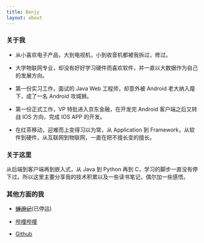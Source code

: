 ```yaml
---
title: Benjy
layout: about
---
```


### 关于我
* 从小喜欢电子产品，大到电视机，小到收音机都被我拆过，修过。

* 大学物联网专业，却没有好好学习硬件而喜欢软件，并一直以大数据作为自己的发展方向。

* 第一份实习工作，面试的 Java Web 工程师，却意外被 Android 老大纳入麾下，成了一名 Android 攻城狮。

* 第一份正式工作，VP 特批进入京东金融，在开发完 Android 客户端之后又转战 IOS 方向，完成 IOS APP 的开发。

* 在红茶移动，迎难而上变得习以为常，从 Application 到 Framework，从软件到硬件，从互联网到物联网，一直在把不擅长变的擅长。

### 关于这里
从后端到客户端再到嵌入式，从 Java 到 Python 再到 C，学习的脚步一直没有停下过。所以这里主要分享我的技术积累以及一些读书笔记，偶尔加一些感悟。

### 其他方面的我
* [~~蝉游记~~](http://chanyouji.com/users/658973)(已停运)

* [哔哩哔哩](https://space.bilibili.com/9101571/#/)

* [Github](https://github.com/benjyair)

<br/>
